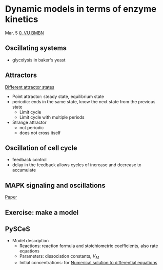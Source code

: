 # Dynamic models in terms of enzyme kinetics

Mar. 5
[0. VU BMBN](Biology/VU%20Basic%20Models%20of%20Biological%20Networks/0.%20VU%20BMBN.md)

## Oscillating systems

- glycolysis in baker's yeast

## Attractors

[Different attractor states](Biology/VU%20Basic%20Models%20of%20Biological%20Networks/4.%20VU%20BMBN%20Models%20of%20State%20Transition%20Diagram,%20Dissociation%20Constants%20and%20Diffusion%20Limitation.md#Stationary%20state)
- Point attractor: steady state, equilibrium state
- periodic: ends in the same state, know the next state from the previous state
	- Limit cycle
	- Limit cycle with multiple periods
- Strange attractor
	- not periodic
	- does not cross itself

## Oscillation of cell cycle

- feedback control
- delay in the feedback allows cycles of increase and decrease to accumulate

## MAPK signaling and oscillations

[Paper](https://febs.onlinelibrary.wiley.com/doi/full/10.1046/j.1432-1327.2000.01197.x?sid=nlm%3Apubmed)

## Exercise: make a model



## PySCeS

- Model description
	- Reactions: reaction formula and stoichiometric coefficients, also rate equations
	- Parameters: dissociation constants, $V_M$
	- Initial concentrations: for [Numerical solution to differential equations](Biology/VU%20Basic%20Models%20of%20Biological%20Networks/4.%20VU%20BMBN%20Models%20of%20State%20Transition%20Diagram,%20Dissociation%20Constants%20and%20Diffusion%20Limitation.md#Numerical%20solution%20to%20differential%20equations)